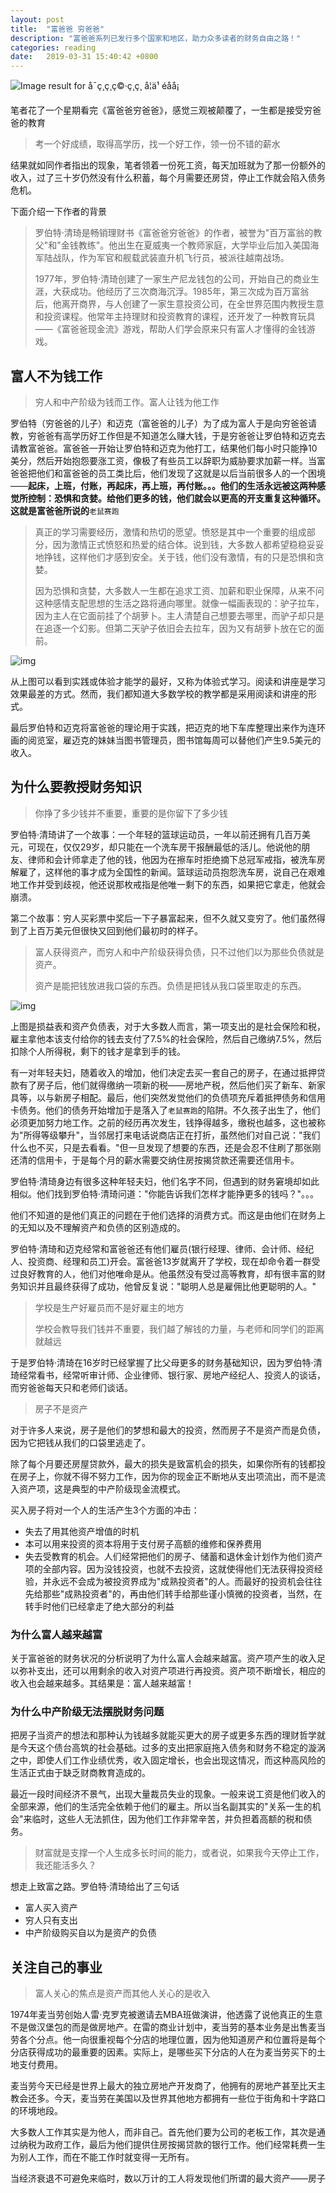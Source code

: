 ```yaml
---
layout: post
title:  "富爸爸 穷爸爸"
description: "富爸爸系列已发行多个国家和地区，助力众多读者的财务自由之路！"
categories: reading
date:   2019-03-31 15:40:42 +0800
---
```

![Image result for å¯ç¸ç¸ç©·ç¸ç¸ å­¦ä¹ éå­å¡](https://img13.360buyimg.com/n1/jfs/t27118/3/39088269/369515/ad315868/5b8204ccNc4f714d2.jpg)

笔者花了一个星期看完《富爸爸穷爸爸》，感觉三观被颠覆了，一生都是接受穷爸爸的教育

> 考一个好成绩，取得高学历，找一个好工作，领一份不错的薪水

结果就如同作者指出的现象，笔者领着一份死工资，每天加班就为了那一份额外的收入，过了三十岁仍然没有什么积蓄，每个月需要还房贷，停止工作就会陷入债务危机。

下面介绍一下作者的背景

> 罗伯特·清琦是畅销理财书《富爸爸穷爸爸》的作者，被誉为"百万富翁的教父"和"金钱教练"。他出生在夏威夷一个教师家庭，大学毕业后加入美国海军陆战队，作为军官和舰载武装直升机飞行员，被派往越南战场。
>
> 1977年，罗伯特·清琦创建了一家生产尼龙钱包的公司，开始自己的商业生涯，大获成功。他经历了三次商海沉浮。1985年，第三次成为百万富翁后，他离开商界，与人创建了一家生意投资公司，在全世界范围内教授生意和投资课程。他常年主持理财和投资教育的课程，还开发了一种教育玩具——《富爸爸现金流》游戏，帮助人们学会原来只有富人才懂得的金钱游戏。

## 富人不为钱工作

> 穷人和中产阶级为钱而工作。富人让钱为他工作

罗伯特（穷爸爸的儿子）和迈克（富爸爸的儿子）为了成为富人于是向穷爸爸请教，穷爸爸有高学历好工作但是不知道怎么赚大钱，于是穷爸爸让罗伯特和迈克去请教富爸爸。富爸爸一开始让罗伯特和迈克为他打工，结果他们每小时只能挣10美分，然后开始抱怨要涨工资，像极了有些员工以辞职为威胁要求加薪一样。当富爸爸把他们和富爸爸的员工类比后，他们发现了这就是以后当前很多人的一个困境——**起床，上班，付账，再起床，再上班，再付账。。。他们的生活永远被这两种感觉所控制：恐惧和贪婪。给他们更多的钱，他们就会以更高的开支重复这种循环。这就是富爸爸所说的**`老鼠赛跑`

> 真正的学习需要经历，激情和热切的愿望。愤怒是其中一个重要的组成部分，因为激情正式愤怒和热爱的结合体。说到钱，大多数人都希望稳稳妥妥地挣钱，这样他们才感到安全。关于钱，他们没有激情，有的只是恐惧和贪婪。
>
> 因为恐惧和贪婪，大多数人一生都在追求工资、加薪和职业保障，从来不问这种感情支配思想的生活之路将通向哪里。就像一幅画表现的：驴子拉车，因为主人在它面前挂了个胡萝卜。主人清楚自己想要去哪里，而驴子却只是在追逐一个幻影。但第二天驴子依旧会去拉车，因为又有胡萝卜放在它的面前。

![img](https://ws2.sinaimg.cn/large/006tNc79gy1g3x6h1xrj7j30qo0ebt9q.jpg)

从上图可以看到实践或体验才能学的最好，又称为体验式学习。阅读和讲座是学习效果最差的方式。然而，我们都知道大多数学校的教学都是采用阅读和讲座的形式。

最后罗伯特和迈克将富爸爸的理论用于实践，把迈克的地下车库整理出来作为连环画的阅览室，雇迈克的妹妹当图书管理员，图书馆每周可以替他们产生9.5美元的收入。

## 为什么要教授财务知识

> 你挣了多少钱并不重要，重要的是你留下了多少钱

罗伯特·清琦讲了一个故事：一个年轻的篮球运动员，一年以前还拥有几百万美元，可现在，仅仅29岁，却只能在一个洗车房干报酬最低的活儿。他说他的朋友、律师和会计师拿走了他的钱，他因为在擦车时拒绝摘下总冠军戒指，被洗车房解雇了，这样他的事才成为全国性的新闻。篮球运动员抱怨洗车房，说自己在艰难地工作并受到歧视，他还说那枚戒指是他唯一剩下的东西，如果把它拿走，他就会崩溃。

第二个故事：穷人买彩票中奖后一下子暴富起来，但不久就又变穷了。他们虽然得到了上百万美元但很快又回到他们最初时的样子。

> 富人获得资产，而穷人和中产阶级获得负债，只不过他们以为那些负债就是资产。
>
> 资产是能把钱放进我口袋的东西。负债是把钱从我口袋里取走的东西。

![img](https://ws4.sinaimg.cn/large/006tNc79gy1g3x7iifjadj30fe0cxglv.jpg)

上图是损益表和资产负债表，对于大多数人而言，第一项支出的是社会保险和税，雇主拿他本该支付给你的钱去支付了7.5%的社会保险，然后自己缴纳7.5%，然后扣除个人所得税，剩下的钱才是拿到手的钱。

有一对年轻夫妇，随着收入的增加，他们决定去买一套自己的房子，在通过抵押贷款有了房子后，他们就得缴纳一项新的税——房地产税，然后他们买了新车、新家具等，以与新房子相配。最后，他们突然发觉他们的负债项充斥着抵押债务和信用卡债务。他们的债务开始增加于是落入了`老鼠赛跑`的陷阱。不久孩子出生了，他们必须更加努力地工作。之前的经历再次发生，钱挣得越多，缴税也越多，这也被称为"所得等级攀升"，当邻居打来电话说商店正在打折，虽然他们对自己说："我们什么也不买，只是去看看。"但一旦发现了想要的东西，还是会忍不住刷了那张刚还清的信用卡，于是每个月的薪水需要交纳住房按揭贷款还需要还信用卡。

罗伯特·清琦身边有很多这种年轻夫妇，他们名字不同，但遇到的财务窘境却如此相似。他们找到罗伯特·清琦问道："你能告诉我们怎样才能挣更多的钱吗？"。。。

他们不知道的是他们真正的问题在于他们选择的消费方式。而这是由他们在财务上的无知以及不理解资产和负债的区别造成的。

罗伯特·清琦和迈克经常和富爸爸还有他们雇员(银行经理、律师、会计师、经纪人、投资商、经理和员工)开会。富爸爸13岁就离开了学校，现在却命令着一群受过良好教育的人，他们对他唯命是从。他虽然没有受过高等教育，却有很丰富的财务知识并且最终获得了成功，他曾反复说："聪明人总是雇佣比他更聪明的人。"

> 学校是生产好雇员而不是好雇主的地方
>
> 学校会教导我们钱并不重要，我们越了解钱的力量，与老师和同学们的距离就越远

于是罗伯特·清琦在16岁时已经掌握了比父母更多的财务基础知识，因为罗伯特·清琦经常看书，经常听审计师、企业律师、银行家、房地产经纪人、投资人的谈话，而穷爸爸每天只和老师们谈话。

> 房子不是资产

对于许多人来说，房子是他们的梦想和最大的投资，然而房子不是资产而是负债，因为它把钱从我们的口袋里逃走了。

除了每个月要还房屋贷款外，最大的损失是致富机会的损失，如果你所有的钱都投在房子上，你就不得不努力工作，因为你的现金正不断地从支出项流出，而不是流入资产项，这是典型的中产阶级现金流模式。

买入房子将对一个人的生活产生3个方面的冲击：

* 失去了用其他资产增值的时机
* 本可以用来投资的资本将用于支付房子高额的维修和保养费用
* 失去受教育的机会。人们经常把他们的房子、储蓄和退休金计划作为他们资产项的全部内容。因为没钱投资，也就不去投资，这就使得他们无法获得投资经验，并永远不会成为被投资界成为"成熟投资者"的人。而最好的投资机会往往先给那些"成熟投资者"的，再由他们转手给那些谨小慎微的投资者，当然，在转手时他们已经拿走了绝大部分的利益

### 为什么富人越来越富

关于富爸爸的财务状况的分析说明了为什么富人会越来越富。资产项产生的收入足以弥补支出，还可以用剩余的收入对资产项进行再投资。资产项不断增长，相应的收入也会越来越多。其结果是：富人越来越富！

### 为什么中产阶级无法摆脱财务问题

把房子当资产的想法和那种认为钱越多就能买更大的房子或更多东西的理财哲学就是今天这个债台高筑的社会基础。过多的支出把家庭拖入债务和财务不稳定的漩涡之中，即使人们工作业绩优秀，收入固定增长，也会出现这情况，而这种高风险的生活正式由于缺乏财商教育造成的。

最近一段时间经济不景气，出现大量裁员失业的现象。一般来说工资是他们收入的全部来源，他们的生活完全依赖于他们的雇主。所以当名副其实的"关系一生的机会"来临时，这些人无法抓住，因为他们工作非常辛苦，并负担着高额的税和债务。

> 财富就是支撑一个人生成多长时间的能力，或者说，如果我今天停止工作，我还能活多久？

想走上致富之路。罗伯特·清琦给出了三句话

* 富人买入资产
* 穷人只有支出
* 中产阶级购买自以为是资产的负债

## 关注自己的事业

> 富人关心的焦点是资产而其他人关心的是收入

1974年麦当劳创始人雷·克罗克被邀请去MBA班做演讲，他透露了说他真正的生意不是做汉堡包的而是做房地产。在雷的商业计划中，麦当劳的基本业务是出售麦当劳各个分点。他一向很重视每个分店的地理位置，因为他知道房产和位置将是每个分店获得成功的最重要的因素。实际上，是哪些买下分店的人在为麦当劳买下的土地支付费用。

麦当劳今天已经是世界上最大的独立房地产开发商了，他拥有的房地产甚至比天主教会还多。今天，麦当劳在美国以及世界其他地方都拥有一些位于街角和十字路口的环境地段。

大多数人工作其实是为他人，而非自己。首先他们要为公司的老板工作，其次是通过纳税为政府工作，最后为他们提供住房按揭贷款的银行工作。他们经常耗费一生为别人工作，而在不能工作时就变得一无所有。

当经济衰退不可避免来临时，数以万计的工人将发现他们所谓的最大资产——房子
